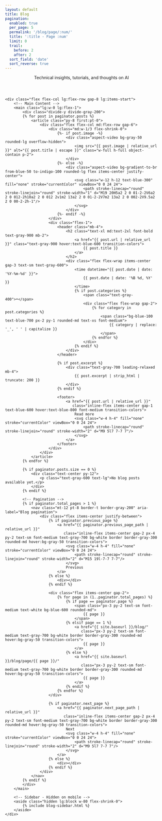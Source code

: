 ```yaml
---
layout: default
title: Blog
pagination:
  enabled: true
  per_page: 5
  permalink: '/blog/page/:num/'
  title: ':title - Page :num'
  limit: 0
  trail:
    before: 2
    after: 2
  sort_field: 'date'
  sort_reverse: true
---
```


<div class="max-w-6xl mx-auto px-4 sm:px-6 md:px-8 py-4 md:py-12">
    <!-- Header -->
    <header class="mb-12 pb-8 border-b border-gray-200">
        <p class="text-gray-600 text-xl leading-relaxed">
            Technical insights, tutorials, and thoughts on AI
        </p>
    </header>

    <div class="flex flex-col lg:flex-row gap-8 lg:items-start">
        <!-- Main Content -->
        <main class="lg:w-0 lg:flex-1">
            <div class="divide-y divide-gray-200">
            {% for post in paginator.posts %}
                <article class="py-8 first:pt-0">
                    <div class="flex flex-col md:flex-row gap-6">
                        <div class="md:w-1/3 flex-shrink-0">
                            {%- if post.image -%}
                                <div class="aspect-video bg-gray-50 rounded-lg overflow-hidden">
                                    <img src="{{ post.image | relative_url }}" alt="{{ post.title | escape }}" class="w-full h-full object-contain p-2">
                                </div>
                            {%- else -%}
                                <div class="aspect-video bg-gradient-to-br from-blue-50 to-indigo-100 rounded-lg flex items-center justify-center">
                                    <svg class="w-12 h-12 text-blue-300" fill="none" stroke="currentColor" viewBox="0 0 24 24">
                                        <path stroke-linecap="round" stroke-linejoin="round" stroke-width="1" d="M19 20H5a2 2 0 01-2-2V6a2 2 0 012-2h10a2 2 0 012 2v1m2 13a2 2 0 01-2-2V7m2 13a2 2 0 002-2V9.5a2 2 0 00-2-2h-1"/>
                                    </svg>
                                </div>
                            {%- endif -%}
                        </div>
                        <div class="flex-1">
                            <header class="mb-4">
                                <h2 class="text-xl md:text-2xl font-bold text-gray-900 mb-2">
                                    <a href="{{ post.url | relative_url }}" class="text-gray-900 hover:text-blue-600 transition-colors">
                                        {{ post.title }}
                                    </a>
                                </h2>
                                <div class="flex flex-wrap items-center gap-3 text-sm text-gray-600">
                                    <time datetime="{{ post.date | date: '%Y-%m-%d' }}">
                                        {{ post.date | date: '%B %d, %Y' }}
                                    </time>
                                    {% if post.categories %}
                                        <span class="text-gray-400">•</span>
                                        <div class="flex flex-wrap gap-2">
                                            {% for category in post.categories %}
                                                <span class="bg-blue-100 text-blue-700 px-2 py-1 rounded-md text-xs font-medium">
                                                    {{ category | replace: '_', ' ' | capitalize }}
                                                </span>
                                            {% endfor %}
                                        </div>
                                    {% endif %}
                                </div>
                            </header>
                            
                            {% if post.excerpt %}
                                <div class="text-gray-700 leading-relaxed mb-4">
                                    {{ post.excerpt | strip_html | truncate: 200 }}
                                </div>
                            {% endif %}
                            
                            <footer>
                                <a href="{{ post.url | relative_url }}" 
                                   class="inline-flex items-center gap-1 text-blue-600 hover:text-blue-800 font-medium transition-colors">
                                    Read more
                                    <svg class="w-4 h-4" fill="none" stroke="currentColor" viewBox="0 0 24 24">
                                        <path stroke-linecap="round" stroke-linejoin="round" stroke-width="2" d="M9 5l7 7-7 7"/>
                                    </svg>
                                </a>
                            </footer>
                        </div>
                    </div>
                </article>
            {% endfor %}
            
            {% if paginator.posts.size == 0 %}
                <div class="text-center py-12">
                    <p class="text-gray-600 text-lg">No blog posts available yet.</p>
                </div>
            {% endif %}
            
            <!-- Pagination -->
            {% if paginator.total_pages > 1 %}
                <nav class="mt-12 pt-8 border-t border-gray-200" aria-label="Blog pagination">
                    <div class="flex items-center justify-between">
                        {% if paginator.previous_page %}
                            <a href="{{ paginator.previous_page_path | relative_url }}" 
                               class="inline-flex items-center gap-2 px-4 py-2 text-sm font-medium text-gray-700 bg-white border border-gray-300 rounded-md hover:bg-gray-50 transition-colors">
                                <svg class="w-4 h-4" fill="none" stroke="currentColor" viewBox="0 0 24 24">
                                    <path stroke-linecap="round" stroke-linejoin="round" stroke-width="2" d="M15 19l-7-7 7-7"/>
                                </svg>
                                Previous
                            </a>
                        {% else %}
                            <div></div>
                        {% endif %}
                        
                        <div class="flex items-center gap-2">
                            {% for page in (1..paginator.total_pages) %}
                                {% if page == paginator.page %}
                                    <span class="px-3 py-2 text-sm font-medium text-white bg-blue-600 rounded-md">
                                        {{ page }}
                                    </span>
                                {% elsif page == 1 %}
                                    <a href="{{ site.baseurl }}/blog/" 
                                       class="px-3 py-2 text-sm font-medium text-gray-700 bg-white border border-gray-300 rounded-md hover:bg-gray-50 transition-colors">
                                        {{ page }}
                                    </a>
                                {% else %}
                                    <a href="{{ site.baseurl }}/blog/page/{{ page }}/" 
                                       class="px-3 py-2 text-sm font-medium text-gray-700 bg-white border border-gray-300 rounded-md hover:bg-gray-50 transition-colors">
                                        {{ page }}
                                    </a>
                                {% endif %}
                            {% endfor %}
                        </div>
                        
                        {% if paginator.next_page %}
                            <a href="{{ paginator.next_page_path | relative_url }}" 
                               class="inline-flex items-center gap-2 px-4 py-2 text-sm font-medium text-gray-700 bg-white border border-gray-300 rounded-md hover:bg-gray-50 transition-colors">
                                Next
                                <svg class="w-4 h-4" fill="none" stroke="currentColor" viewBox="0 0 24 24">
                                    <path stroke-linecap="round" stroke-linejoin="round" stroke-width="2" d="M9 5l7 7-7 7"/>
                                </svg>
                            </a>
                        {% else %}
                            <div></div>
                        {% endif %}
                    </div>
                </nav>
            {% endif %}
            </div>
        </main>

        <!-- Sidebar - Hidden on mobile -->
        <aside class="hidden lg:block w-80 flex-shrink-0">
            {% include blog-sidebar.html %}
        </aside>
    </div>
</div>
